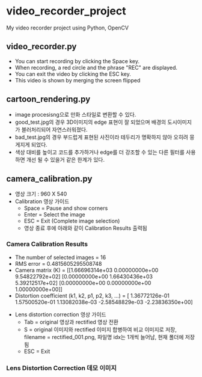 # video_recorder_project
My video recorder project using Python, OpenCV

## video_recorder.py
- You can start recording by clicking the Space key.
- When recording, a red circle and the phrase "REC" are displayed.
- You can exit the video by clicking the ESC key.
- This video is shown by merging the screen flipped

## cartoon_rendering.py
- image procesisng으로 만화 스타일로 변환할 수 있다.
- good_test.jpg의 경우 3D이미지의 edge 표현이 잘 되었으며 배경의 도시이미지가 블러처리되어 자연스러워졌다.
- bad_test.jpg의 경우 부드럽게 표현된 사진이라 테두리가 명확하지 않아 오히려 뭉게지게 되었다.
- 색상 대비를 높이고 코드를 추가하거나 edge를 더 강조할 수 있는 다른 필터를 사용하면 개선 될 수 있을거 같은 한계가 있다.

## camera_calibration.py
- 영상 크기 : 960 X 540
- Calibration 영상 가이드
  - Space = Pause and show corners
  - Enter = Select the image
  - ESC = Exit (Complete image selection)
  - 영상 종료 후에 아래와 같이 Calibration Results 출력됨  
### Camera Calibration Results
  * The number of selected images = 16
  * RMS error = 0.4815605295508748
  * Camera matrix (K) =
  [[1.66696314e+03 0.00000000e+00 9.54822792e+02]
   [0.00000000e+00 1.66430436e+03 5.39212517e+02]
   [0.00000000e+00 0.00000000e+00 1.00000000e+00]]
  * Distortion coefficient (k1, k2, p1, p2, k3, ...) = [ 1.36772126e-01  1.57500520e-01  1.13082038e-03 -2.58548829e-03
 -2.23836350e+00]

- Lens distortion correction 영상 가이드
  - Tab = original 영상과 rectified 영상 전환
  - S = original 이미지와 rectified 이미지 합병하여 비교 이미지로 저장, filename = rectified_001.png, 파일명 idx는 1개씩 늘어남, 현재 폴더에 저장됨
  - ESC = Exit
 
### Lens Distortion Correction 데모 이미지




  

